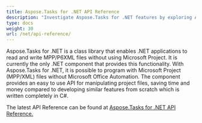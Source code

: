 ```yaml
---
title: Aspose.Tasks for .NET API Reference
description: "Investigate Aspose.Tasks for .NET features by exploring API reference documentation and create, modify, save or export MPP or Primavera (XER/XML) files without using of Microsoft Project."
type: docs
weight: 30
url: /net/api-reference/
---
```


Aspose.Tasks for .NET is a class library that enables .NET applications to read and write MPP/P6XML files without using Microsoft Project. It is currently the only .NET component that provides this functionality. With Aspose.Tasks for .NET, it is possible to program with Microsoft Project (MPP/XML) files without Microsoft Office Automation. The component provides an easy to use API for manipulating project files, saving time and money compared to developing similar features from scratch which is written completely in C#.

The latest API Reference can be found at [Aspose.Tasks for .NET API Reference.](https://apireference.aspose.com/tasks/net)
